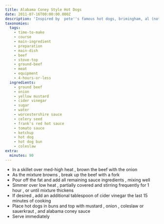 ```yaml
---
title: Alabama Coney Style Hot Dogs
date: 2011-07-16T00:00:00.000Z
description: 'Inspired by  pete''s famous hot dogs, brimingham, al (not a secret recipe).'
taxonomies:
  tags:
    - time-to-make
    - course
    - main-ingredient
    - preparation
    - main-dish
    - beef
    - stove-top
    - ground-beef
    - meat
    - equipment
    - 4-hours-or-less
  ingredients:
    - ground beef
    - onion
    - yellow mustard
    - cider vinegar
    - sugar
    - water
    - worcestershire sauce
    - celery seed
    - frank's red hot sauce
    - tomato sauce
    - ketchup
    - hot dog
    - hot dog bun
    - coleslaw
extra:
  minutes: 90
---
```

 - In a skillet over med-high heat , brown the beef with the onion
 - As the mixture browns , break up the beef with a fork
 - Pour off the fat and add all remaining sauce ingredients , mixing well
 - Simmer over low heat , partially covered and stirring frequently for 1 hour , or until mixture thickens
 - If desired , add an additional tablespoon of cider vinegar the last 15 minutes of cooking
 - Place hot dogs in buns and top with mustard , onion , coleslaw or sauerkraut , and alabama coney sauce
 - Serve immediately

